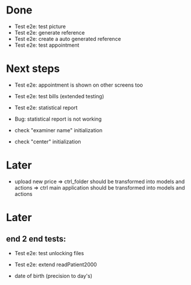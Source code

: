 # Done
- Test e2e: test picture
- Test e2e: generate reference
- Test e2e: create a auto generated reference
- Test e2e: test appointment

# Next steps
- Test e2e: appointment is shown on other screens too
- Test e2e: test bills (extended testing)
- Test e2e: statistical report
- Bug: statistical report is not working

- check "examiner name" initialization
- check "center" initialization

# Later
- upload new price
=> ctrl_folder should be transformed into models and actions
=> ctrl main application should be transformed into models and actions

# Later
## end 2 end tests:
- Test e2e: test unlocking files
- Test e2e: extend readPatient2000

- date of birth (precision to day's)
